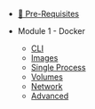 <!-- _sidebar.md -->

- [:book: Pre-Requisites](pre-requisites.md)

- Module 1 - Docker
  - [CLI](lab-1-docker/lab-1-cli.md)
  - [Images](lab-1-docker/lab-2-images.md)
  - [Single Process](lab-1-docker/lab-3-single-process.md)
  - [Volumes](lab-1-docker/lab-4-volumes.md)
  - [Network](lab-1-docker/lab-5-network.md)
  - [Advanced](lab-1-docker/lab-6-advanced.md)
